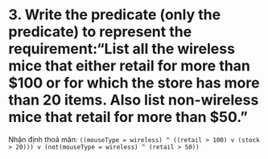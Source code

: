 ﻿# 3. Write the predicate (only the predicate) to represent the requirement:“List all the wireless mice that either retail for more than $100 or for which the store has more than 20 items. Also list non-wireless mice that retail for more than $50.”

Nhận định thoả mãn: ``((mouseType = wireless) ^ ((retail > 100) v (stock > 20))) v (not(mouseType = wireless) ^ (retail > 50))``
